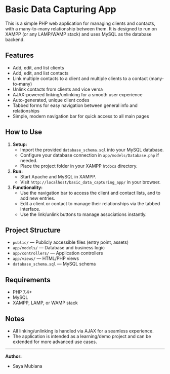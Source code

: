 # Basic Data Capturing App

This is a simple PHP web application for managing clients and contacts, with a many-to-many relationship between them. It is designed to run on XAMPP (or any LAMP/WAMP stack) and uses MySQL as the database backend.

## Features
- Add, edit, and list clients
- Add, edit, and list contacts
- Link multiple contacts to a client and multiple clients to a contact (many-to-many)
- Unlink contacts from clients and vice versa
- AJAX-powered linking/unlinking for a smooth user experience
- Auto-generated, unique client codes
- Tabbed forms for easy navigation between general info and relationships
- Simple, modern navigation bar for quick access to all main pages

## How to Use
1. **Setup:**
   - Import the provided `database_schema.sql` into your MySQL database.
   - Configure your database connection in `app/models/Database.php` if needed.
   - Place the project folder in your XAMPP `htdocs` directory.
2. **Run:**
   - Start Apache and MySQL in XAMPP.
   - Visit `http://localhost/basic_data_capturing_app/` in your browser.
3. **Functionality:**
   - Use the navigation bar to access the client and contact lists, and to add new entries.
   - Edit a client or contact to manage their relationships via the tabbed interface.
   - Use the link/unlink buttons to manage associations instantly.

## Project Structure
- `public/` — Publicly accessible files (entry point, assets)
- `app/models/` — Database and business logic
- `app/controllers/` — Application controllers
- `app/views/` — HTML/PHP views
- `database_schema.sql` — MySQL schema

## Requirements
- PHP 7.4+
- MySQL
- XAMPP, LAMP, or WAMP stack

## Notes
- All linking/unlinking is handled via AJAX for a seamless experience.
- The application is intended as a learning/demo project and can be extended for more advanced use cases.

---

**Author:**
- Saya Mubiana


